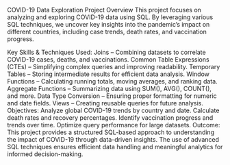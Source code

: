 COVID-19 Data Exploration Project
Overview
This project focuses on analyzing and exploring COVID-19 data using SQL. By leveraging various SQL techniques, we uncover key insights into the pandemic’s impact on different countries, including case trends, death rates, and vaccination progress.

Key Skills & Techniques Used:
Joins – Combining datasets to correlate COVID-19 cases, deaths, and vaccinations.
Common Table Expressions (CTEs) – Simplifying complex queries and improving readability.
Temporary Tables – Storing intermediate results for efficient data analysis.
Window Functions – Calculating running totals, moving averages, and ranking data.
Aggregate Functions – Summarizing data using SUM(), AVG(), COUNT(), and more.
Data Type Conversion – Ensuring proper formatting for numeric and date fields.
Views – Creating reusable queries for future analysis.
Objectives:
Analyze global COVID-19 trends by country and date.
Calculate death rates and recovery percentages.
Identify vaccination progress and trends over time.
Optimize query performance for large datasets.
Outcome:
This project provides a structured SQL-based approach to understanding the impact of COVID-19 through data-driven insights. The use of advanced SQL techniques ensures efficient data handling and meaningful analytics for informed decision-making.
